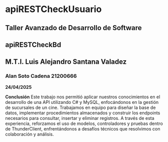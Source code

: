 # apiRESTCheckUsuario
## Taller Avanzado de Desarrollo de Software
## **apiRESTCheckBd**
## **M.T.I. Luis Alejandro Santana Valadez**

### Alan Soto Cadena 21200666
**24/04/2025**

 **Conclusión** 
Este trabajo nos permitió aplicar nuestros conocimientos en el desarrollo de una API utilizando C# y MySQL, enfocándonos en la gestión de sucursales de un cine. Trabajamos en equipo para diseñar la base de datos, implementar procedimientos almacenados y construir los endpoints necesarios para consultar, insertar y eliminar registros. A través de esta experiencia, reforzamos el uso de modelos, controladores y pruebas dentro de ThunderClient, enfrentándonos a desafíos técnicos que resolvimos con colaboración y análisis.
